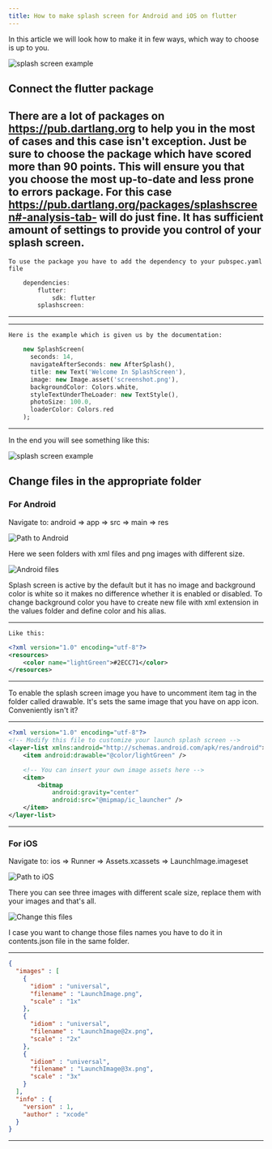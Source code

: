 ```yaml
---
title: How to make splash screen for Android and iOS on flutter
---
```

In this article we will look how to make it in few ways, which way to choose is up to you.

![splash screen example](/blog/css/images/splash-screen-example.jpg)

## Connect the flutter package

There are a lot of packages on https://pub.dartlang.org to help you in the most of cases and this case isn't exception.
Just be sure to choose the package which have scored more than 90 points. 
This will ensure you that you choose the most up-to-date and less prone to errors package.
For this case https://pub.dartlang.org/packages/splashscreen#-analysis-tab- will do just fine.
It has sufficient amount of settings to provide you control of your splash screen.
---
    To use the package you have to add the dependency to your pubspec.yaml file
```dart
    dependencies:
        flutter:
            sdk: flutter
        splashscreen:
```
---
---
    Here is the example which is given us by the documentation:
```dart
    new SplashScreen(
      seconds: 14,
      navigateAfterSeconds: new AfterSplash(),
      title: new Text('Welcome In SplashScreen'),
      image: new Image.asset('screenshot.png'),
      backgroundColor: Colors.white,
      styleTextUnderTheLoader: new TextStyle(),
      photoSize: 100.0,
      loaderColor: Colors.red
    );
```
---

In the end you will see something like this:

![splash screen example](/blog/css/images/packageExample.png)


## Change files in the appropriate folder

### For Android

Navigate to:  android => app => src => main => res

![Path to Android](/blog/css/images/androidPath.png)

Here we seen folders with xml files and png images with different size.

![Android files](/blog/css/images/androidFiles.png)

Splash screen is active by the default but it has no image and background color is white so it makes no difference whether it is enabled or disabled. To change background color you have to create new file with xml extension in the values folder and define color and his alias. 

___
    Like this:
```xml
<?xml version="1.0" encoding="utf-8"?>
<resources>
    <color name="lightGreen">#2ECC71</color>
</resources>
```
___

To enable the splash screen image you have to uncomment item tag in the folder called drawable. It's sets the same image that you have on app icon. Conveniently isn't it?

___
```xml
<?xml version="1.0" encoding="utf-8"?>
<!-- Modify this file to customize your launch splash screen -->
<layer-list xmlns:android="http://schemas.android.com/apk/res/android">
    <item android:drawable="@color/lightGreen" />

    <!-- You can insert your own image assets here -->
    <item>
        <bitmap
            android:gravity="center"
            android:src="@mipmap/ic_launcher" />
    </item>
</layer-list>
```
___

### For iOS

Navigate to: ios => Runner => Assets.xcassets => LaunchImage.imageset

![Path to iOS](/blog/css/images/iosPath.png)

There you can see three images with different scale size, replace them with your images and that's all.

![Change this files](/blog/css/images/iosImages.png)

I case you want to change those files names you have to do it in contents.json file in the same folder.

---
```json
{
  "images" : [
    {
      "idiom" : "universal",
      "filename" : "LaunchImage.png",
      "scale" : "1x"
    },
    {
      "idiom" : "universal",
      "filename" : "LaunchImage@2x.png",
      "scale" : "2x"
    },
    {
      "idiom" : "universal",
      "filename" : "LaunchImage@3x.png",
      "scale" : "3x"
    }
  ],
  "info" : {
    "version" : 1,
    "author" : "xcode"
  }
}
```
---